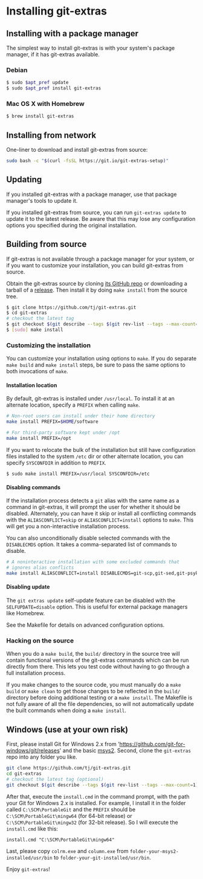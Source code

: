 # Installing git-extras

## Installing with a package manager

The simplest way to install git-extras is with your system's package manager, if it has git-extras available.

### Debian

```bash
$ sudo $apt_pref update
$ sudo $apt_pref install git-extras
```

### Mac OS X with Homebrew

```bash
$ brew install git-extras
```

## Installing from network

One-liner to download and install git-extras from source:

```bash
sudo bash -c "$(curl -fsSL https://git.io/git-extras-setup)"
```

## Updating

If you installed git-extras with a package manager, use that package manager's tools to update it.

If you installed git-extras from source, you can run `git-extras update` to update it to the latest release. Be aware that this may lose any configuration options you specified during the original installation.

## Building from source

If git-extras is not available through a package manager for your system, or if you want to customize your installation, you can build git-extras from source.

Obtain the git-extras source by cloning [its GitHub repo](https://github.com/tj/git-extras.git) or downloading a tarball of a [release](https://github.com/tj/git-extras/releases). Then install it by doing `make install` from the source tree.

```bash
$ git clone https://github.com/tj/git-extras.git
$ cd git-extras
# checkout the latest tag
$ git checkout $(git describe --tags $(git rev-list --tags --max-count=1))
$ [sudo] make install
```

### Customizing the installation

You can customize your installation using options to `make`. If you do separate `make build` and `make install` steps, be sure to pass the same options to both invocations of `make`.

#### Installation location

By default, git-extras is installed under `/usr/local`. To install it at an
alternate location, specify a `PREFIX` when calling `make`.

```bash
# Non-root users can install under their home directory
make install PREFIX=$HOME/software

# For third-party software kept under /opt
make install PREFIX=/opt
```

If you want to relocate the bulk of the installation but still have configuration files installed to the system `/etc` dir or other alternate location, you can specify `SYSCONFDIR` in addition to `PREFIX`.

```
$ sudo make install PREFIX=/usr/local SYSCONFDIR=/etc
```

#### Disabling commands

If the installation process detects a `git` alias with the same name as a command in git-extras, it will prompt the user for whether it should be disabled. Alternately, you can have it skip or install all conflicting commands with the `ALIASCONFLICT=skip` or `ALIASCONFLICT=install` options to `make`. This will get you a non-interactive installation process.

You can also unconditionally disable selected commands with the `DISABLECMDS` option. It takes a comma-separated list of commands to disable.

```bash
# A noninteractive installation with some excluded commands that
# ignores alias conflicts
make install ALIASCONFLICT=install DISABLECMDS=git-scp,git-sed,git-psykorebase
```

#### Disabling update

The `git extras update` self-update feature can be disabled with the `SELFUPDATE=disable` option. This is useful for external package managers like Homebrew.

See the Makefile for details on advanced configuration options.

### Hacking on the source

When you do a `make build`, the `build/` directory in the source tree will contain functional versions of the git-extras commands which can be run directly from there. This lets you test code without having to go through a full installation process.

If you make changes to the source code, you must manually do a `make build` or `make clean` to get those changes to be reflected in the `build/` directory before doing additional testing or a `make install`. The Makefile is not fully aware of all the file dependencies, so will not automatically update the built commands when doing a `make install`.

## Windows (use at your own risk)

First, please install Git for Windows 2.x from 'https://github.com/git-for-windows/git/releases' and the basic [msys2][1].
Second, clone the `git-extras` repo into any folder you like.

```bash
git clone https://github.com/tj/git-extras.git
cd git-extras
# checkout the latest tag (optional)
git checkout $(git describe --tags $(git rev-list --tags --max-count=1))
```

After that, execute the `install.cmd` in the command prompt, with the path your Git for Windows 2.x is installed.
For example, I install it in the folder called `C:\SCM\PortableGit` and
the `PREFIX` should be `C:\SCM\PortableGit\mingw64` (for 64-bit release)
or `C:\SCM\PortableGit\mingw32` (for 32-bit release). So I will execute the `install.cmd` like this:

```batch
install.cmd "C:\SCM\PortableGit\mingw64"
```

Last, please copy `colrm.exe` and `column.exe` from `folder-your-msys2-installed/usr/bin` to
`folder-your-git-installed/usr/bin`.

Enjoy `git-extras`!

[1]: http://sourceforge.net/projects/msys2/
